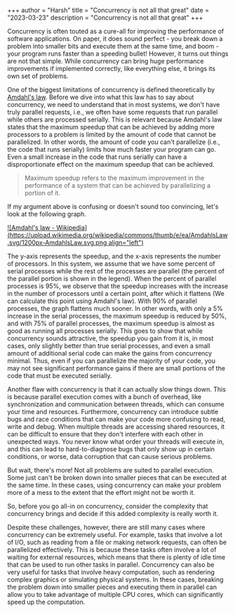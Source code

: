 +++
author = "Harsh"
title = "Concurrency is not all that great"
date = "2023-03-23"
description = "Concurrency is not all that great"
+++

Concurrency is often touted as a cure-all for improving the performance of software applications. On paper, it does sound perfect - you break down a problem into smaller bits and execute them at the same time, and boom - your program runs faster than a speeding bullet! However, it turns out things are not that simple. While concurrency can bring huge performance improvements if implemented correctly, like everything else, it brings its own set of problems.

One of the biggest limitations of concurrency is defined theoretically by [Amdahl's law](https://en.wikipedia.org/wiki/Amdahl%27s_law). Before we dive into what this law has to say about concurrency, we need to understand that in most systems, we don't have truly parallel requests, i.e., we often have some requests that run parallel while others are processed serially. This is relevant because Amdahl's law states that the maximum speedup that can be achieved by adding more processors to a problem is limited by the amount of code that cannot be parallelized. In other words, the amount of code you can't parallelize (i.e., the code that runs serially) limits how much faster your program can go. Even a small increase in the code that runs serially can have a disproportionate effect on the maximum speedup that can be achieved.

> Maximum speedup refers to the maximum improvement in the performance of a system that can be achieved by parallelizing a portion of it.

If my argument above is confusing or doesn't sound too convincing, let's look at the following graph.

[![Amdahl's law - Wikipedia](https://upload.wikimedia.org/wikipedia/commons/thumb/e/ea/AmdahlsLaw.svg/1200px-AmdahlsLaw.svg.png align="left")](https://en.wikipedia.org/wiki/Amdahl%27s_law)

The y-axis represents the speedup, and the x-axis represents the number of processors. In this system, we assume that we have some percent of serial processes while the rest of the processes are parallel (the percent of the parallel portion is shown in the legend). When the percent of parallel processes is 95%, we observe that the speedup increases with the increase in the number of processors until a certain point, after which it flattens (We can calculate this point using Amdahl's law). With 90% of parallel processes, the graph flattens much sooner. In other words, with only a 5% increase in the serial processes, the maximum speedup is reduced by 50%, and with 75% of parallel processes, the maximum speedup is almost as good as running all processes serially. This goes to show that while concurrency sounds attractive, the speedup you gain from it is, in most cases, only slightly better than true serial processes, and even a small amount of additional serial code can make the gains from concurrency minimal. Thus, even if you can parallelize the majority of your code, you may not see significant performance gains if there are small portions of the code that must be executed serially.

Another flaw with concurrency is that it can actually slow things down. This is because parallel execution comes with a bunch of overhead, like synchronization and communication between threads, which can consume your time and resources. Furthermore, concurrency can introduce subtle bugs and race conditions that can make your code more confusing to read, write and debug. When multiple threads are accessing shared resources, it can be difficult to ensure that they don't interfere with each other in unexpected ways. You never know what order your threads will execute in, and this can lead to hard-to-diagnose bugs that only show up in certain conditions, or worse, data corruption that can cause serious problems.

But wait, there's more! Not all problems are suited to parallel execution. Some just can't be broken down into smaller pieces that can be executed at the same time. In these cases, using concurrency can make your problem more of a mess to the extent that the effort might not be worth it.

So, before you go all-in on concurrency, consider the complexity that concurrency brings and decide if this added complexity is really worth it.

Despite these challenges, however, there are still many cases where concurrency can be extremely useful. For example, tasks that involve a lot of I/O, such as reading from a file or making network requests, can often be parallelized effectively. This is because these tasks often involve a lot of waiting for external resources, which means that there is plenty of idle time that can be used to run other tasks in parallel. Concurrency can also be very useful for tasks that involve heavy computation, such as rendering complex graphics or simulating physical systems. In these cases, breaking the problem down into smaller pieces and executing them in parallel can allow you to take advantage of multiple CPU cores, which can significantly speed up the computation.
